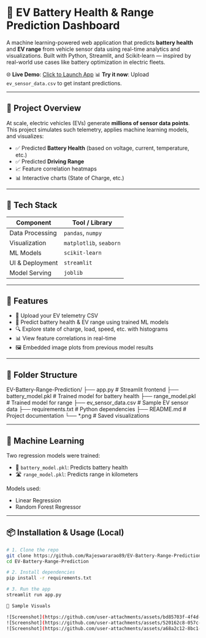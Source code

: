 # 🔋 EV Battery Health & Range Prediction Dashboard

A machine learning-powered web application that predicts **battery health** and **EV range** from vehicle sensor data using real-time analytics and visualizations. Built with Python, Streamlit, and Scikit-learn — inspired by real-world use cases like battery optimization in electric fleets.

🌐 **Live Demo**: [Click to Launch App]((https://ev-battery-range-prediction-project-aatrazjoaco6ukkratkigl.streamlit.app/))
📊 **Try it now**: Upload `ev_sensor_data.csv` to get instant predictions.

---

## 🚗 Project Overview

At scale, electric vehicles (EVs) generate **millions of sensor data points**. This project simulates such telemetry, applies machine learning models, and visualizes:

- ✅ Predicted **Battery Health** (based on voltage, current, temperature, etc.)
- ✅ Predicted **Driving Range**
- 📈 Feature correlation heatmaps
- 📊 Interactive charts (State of Charge, etc.)

---

## 🧠 Tech Stack

| Component        | Tool / Library           |
|------------------|--------------------------|
| Data Processing  | `pandas`, `numpy`        |
| Visualization    | `matplotlib`, `seaborn`  |
| ML Models        | `scikit-learn`           |
| UI & Deployment  | `streamlit`              |
| Model Serving    | `joblib`                 |

---

## 🧪 Features

- 📂 Upload your EV telemetry CSV
- 🤖 Predict battery health & EV range using trained ML models
- 🔍 Explore state of charge, load, speed, etc. with histograms
- 📊 View feature correlations in real-time
- 🖼️ Embedded image plots from previous model results

---

## 📁 Folder Structure

EV-Battery-Range-Prediction/
├── app.py # Streamlit frontend
├── battery_model.pkl # Trained model for battery health
├── range_model.pkl # Trained model for range
├── ev_sensor_data.csv # Sample EV sensor data
├── requirements.txt # Python dependencies
├── README.md # Project documentation
└── *.png # Saved visualizations


---

## 🧠 Machine Learning

Two regression models were trained:
- 🔋 `battery_model.pkl`: Predicts battery health
- 🛣️ `range_model.pkl`: Predicts range in kilometers

Models used:
- Linear Regression
- Random Forest Regressor

---

## 📦 Installation & Usage (Local)

```bash
# 1. Clone the repo
git clone https://github.com/Rajeswararao89/EV-Battery-Range-Prediction.git
cd EV-Battery-Range-Prediction

# 2. Install dependencies
pip install -r requirements.txt

# 3. Run the app
streamlit run app.py

📸 Sample Visuals

![Screenshot](https://github.com/user-attachments/assets/bd85703f-4f4d-4999-a49b-16fa6c69aa5d)
![Screenshot](https://github.com/user-attachments/assets/520162c8-057c-44c3-a335-0722255e9fc8)
![Screenshot](https://github.com/user-attachments/assets/a68a2c12-8bc1-4b25-87e5-e0f9eb6399e2)

